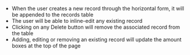 * When the user creates a new record through the horizontal form, it will be appended to the records table
* The user will be able to inline-edit any existing record
* Clicking on any Delete button will remove the associated record from the table
* Adding, editing or removing an existing record will update the amount boxes at the top of the page